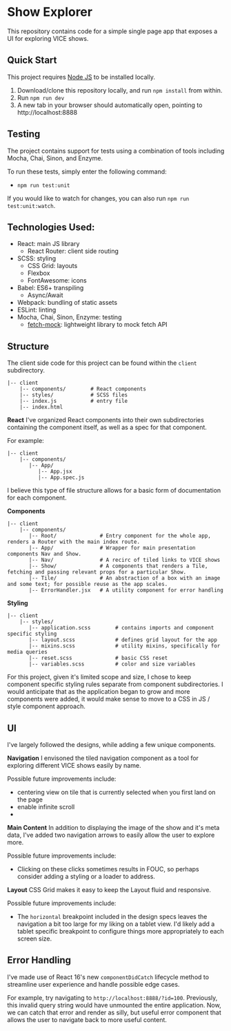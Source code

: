 # Show Explorer

This repository contains code for a simple single page app that exposes a UI for exploring VICE shows.

## Quick Start
This project requires [Node JS](https://nodejs.org/en/) to be installed locally.

1. Download/clone this repository locally, and run `npm install` from within.
2. Run `npm run dev`
3. A new tab in your browser should automatically open, pointing to http://localhost:8888

## Testing
The project contains support for tests using a combination of tools including Mocha, Chai, Sinon, and Enzyme.

To run these tests, simply enter the following command:
- `npm run test:unit`

If you would like to watch for changes, you can also run `npm run test:unit:watch`.

## Technologies Used:
- React: main JS library
  - React Router: client side routing
- SCSS: styling
  - CSS Grid: layouts
  - Flexbox
  - FontAwesome: icons
- Babel: ES6+ transpiling
  - Async/Await
- Webpack: bundling of static assets
- ESLint: linting
- Mocha, Chai, Sinon, Enzyme: testing
  - [fetch-mock](https://github.com/wheresrhys/fetch-mock): lightweight library to mock fetch API

## Structure
The client side code for this project can be found within the `client` subdirectory.

```shell
|-- client
    |-- components/        # React components
    |-- styles/            # SCSS files
    |-- index.js           # entry file
    |-- index.html
```

**React**
I've organized React components into their own subdirectories containing the component itself, as well as a spec for that component.

For example:
```shell
|-- client
    |-- components/
       |-- App/
          |-- App.jsx
          |-- App.spec.js
```

I believe this type of file structure allows for a basic form of documentation for each component.


**Components**
```shell
|-- client
    |-- components/
       |-- Root/              # Entry component for the whole app, renders a Router with the main index route.
       |-- App/               # Wrapper for main presentation components Nav and Show.
       |-- Nav/               # A recirc of tiled links to VICE shows
       |-- Show/              # A components that renders a Tile, fetching and passing relevant props for a particular Show.
       |-- Tile/              # An abstraction of a box with an image and some text; for possible reuse as the app scales.
       |-- ErrorHandler.jsx   # A utility component for error handling
```

**Styling**
```shell
|-- client
    |-- styles/
       |-- application.scss        # contains imports and component specific styling
       |-- layout.scss             # defines grid layout for the app
       |-- mixins.scss             # utility mixins, specifically for media queries
       |-- reset.scss              # basic CSS reset
       |-- variables.scss          # color and size variables
```
For this project, given it's limited scope and size, I chose to keep component specific styling rules separate from component subdirectories. I would anticipate that as the application began to grow and more components were added, it would make sense to move to a CSS in JS / style component approach.

## UI
I've largely followed the designs, while adding a few unique components.

**Navigation**
I envisoned the tiled navigation component as a tool for exploring different VICE shows easily by name.

Possible future improvements include:
- centering view on tile that is currently selected when you first land on the page
- enable infinite scroll
-

**Main Content**
In addition to displaying the image of the show and it's meta data, I've added two navigation arrows to easily allow the user to explore more.

Possible future improvements include:
- Clicking on these clicks sometimes results in FOUC, so perhaps consider adding a styling or a loader to address.

**Layout**
CSS Grid makes it easy to keep the Layout fluid and responsive.

Possible future improvements include:
- The `horizontal` breakpoint included in the design specs leaves the navigation a bit too large for my liking on a tablet view. I'd likely add a tablet specific breakpoint to configure things more appropriately to each screen size.

## Error Handling
I've made use of React 16's new `componentDidCatch` lifecycle method to streamline user experience and handle possible edge cases.

For example, try navigating to `http://localhost:8888/?id=100`. Previously, this invalid query string would have unmounted the entire application. Now, we can catch that error and render as silly, but useful error component that allows the user to navigate back to more useful content.
